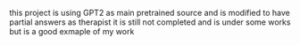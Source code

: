 this project is using GPT2 as main pretrained source and is modified to have partial answers as therapist
it is still not completed and is under some works but is a good exmaple of my work